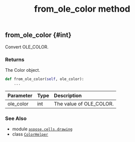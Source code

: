 ﻿---
title: from_ole_color method
second_title: Aspose.Cells for Python via .NET API References
description: 
type: docs
weight: 20
url: /aspose.cells.drawing/colorhelper/from_ole_color/
is_root: false
---

## from_ole_color {#int}

Convert OLE_COLOR.


### Returns 


The Color object.


```python
def from_ole_color(self, ole_color):
    ...
```


| Parameter | Type | Description |
| :- | :- | :- |
| ole_color | int | The value of OLE_COLOR. |



### See Also
* module [`aspose.cells.drawing`](../../)
* class [`ColorHelper`](/cells/python-net/aspose.cells.drawing/colorhelper)

